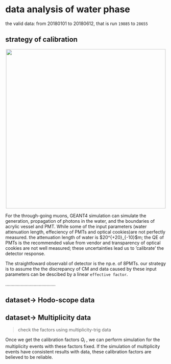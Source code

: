 # data analysis of water phase
the valid data: from 20180101 to 20180612, that is run `19885` to `28655`

## strategy of calibration
<p align="center">
<img src="figures/waterom.png"
     width="500" />
</p>
For the through-going muons, GEANT4
simulation can simulate the generation,
propagation of photons in the water, and
the boundaries of acrylic vessel
and PMT. While some of the input parameters (water attenuation length, effeciency of PMTs and optical cookies)are
not perfectly measured.
the attenuation length of water is $20^{+20}_{-10}$m; the QE of PMTs is the
recommended value from vendor and transparency of optical cookies are not well measured; these uncertainties lead us to ’calibrate’ the detector response.


The straightfoward observabl of detector is the np.e. of 8PMTs. 
our strategy is to assume the the discrepancy of CM and data caused by these input parameters can be descibed by a linear `effective factor`. 


.......................................
## dataset-> Hodo-scope data


## dataset-> Multiplicity data

> check the factors using multiplicity-trig data

Once we get the calibration factors $Q_{i}$ , we can perform simulation for the
multiplicity events with these factors fixed. If the simulation of multiplicity events
have consistent results with data, these calibration factors are believed to be
reliable.
